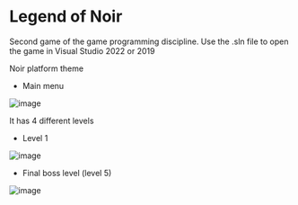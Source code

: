 # Legend of Noir

Second game of the game programming discipline. Use the .sln file to open the game in Visual Studio 2022 or 2019

Noir platform theme

* Main menu


![image](https://user-images.githubusercontent.com/65680799/197839596-3f0d0e21-d93c-4a7b-9219-31bb64b60b01.png)

It has 4 different levels

* Level 1


![image](https://user-images.githubusercontent.com/65680799/197839748-c5406c95-9572-49e7-a8b3-960d402ae86e.png)

* Final boss level (level 5)


![image](https://user-images.githubusercontent.com/65680799/197839883-b67c9a57-2d67-47cf-baec-e69886cfbc47.png)
